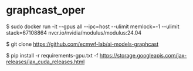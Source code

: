 # graphcast_oper

$ sudo docker run -it --gpus all --ipc=host --ulimit memlock=-1 --ulimit stack=67108864 nvcr.io/nvidia/modulus/modulus:24.04

$ git clone https://github.com/ecmwf-lab/ai-models-graphcast

$ pip install -r requirements-gpu.txt -f https://storage.googleapis.com/jax-releases/jax_cuda_releases.html
